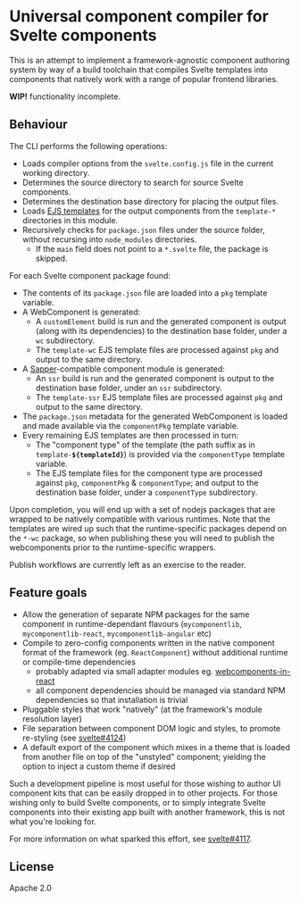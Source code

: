 # Universal component compiler for Svelte components

This is an attempt to implement a framework-agnostic component authoring system by way of a build toolchain that compiles Svelte templates into components that natively work with a range of popular frontend libraries.

**WIP!** functionality incomplete.

## Behaviour

The CLI performs the following operations:

- Loads compiler options from the `svelte.config.js` file in the current working directory.
- Determines the source directory to search for source Svelte components.
- Determines the destination base directory for placing the output files.
- Loads [EJS templates](https://www.npmjs.com/package/ejs) for the output components from the `template-*` directories in this module.
- Recursively checks for `package.json` files under the source folder, without recursing into `node_modules` directories.
	- If the `main` field does not point to a `*.svelte` file, the package is skipped.

For each Svelte component package found:

- The contents of its `package.json` file are loaded into a `pkg` template variable.
- A WebComponent is generated:
	- A `customElement` build is run and the generated component is output (along with its dependencies) to the destination base folder, under a `wc` subdirectory.
	- The `template-wc` EJS template files are processed against `pkg` and output to the same directory.
- A [Sapper](https://sapper.svelte.dev/)-compatible component module is generated:
	- An `ssr` build is run and the generated component is output to the destination base folder, under an `ssr` subdirectory.
	- The `template-ssr` EJS template files are processed against `pkg` and output to the same directory.
- The `package.json` metadata for the generated WebComponent is loaded and made available via the `componentPkg` template variable.
- Every remaining EJS templates are then processed in turn:
	- The "component type" of the template (the path suffix as in `template-`**`${templateId}`**) is provided via the `componentType` template variable.
	- The EJS template files for the component type are processed against `pkg`, `componentPkg` & `componentType`; and output to the destination base folder, under a `componentType` subdirectory.

Upon completion, you will end up with a set of nodejs packages that are wrapped to be natively compatible with various runtimes. Note that the templates are wired up such that the runtime-specific packages depend on the `*-wc` package, so when publishing these you will need to publish the webcomponents prior to the runtime-specific wrappers.

Publish workflows are currently left as an exercise to the reader.

## Feature goals

- Allow the generation of separate NPM packages for the same component in runtime-dependant flavours (`mycomponentlib`, `mycomponentlib-react`, `mycomponentlib-angular` etc)
- Compile to zero-config components written in the native component format of the framework (eg. `ReactComponent`) without additional runtime or compile-time dependencies
    - probably adapted via small adapter modules eg. [webcomponents-in-react](https://www.npmjs.com/package/webcomponents-in-react)
    - all component dependencies should be managed via standard NPM dependencies so that installation is trivial
- Pluggable styles that work "natively" (at the framework's module resolution layer)
- File separation between component DOM logic and styles, to promote re-styling (see [svelte#4124](https://github.com/sveltejs/svelte/issues/4124))
- A default export of the component which mixes in a theme that is loaded from another file on top of the "unstyled" component; yielding the option to inject a custom theme if desired

Such a development pipeline is most useful for those wishing to author UI component kits that can be easily dropped in to other projects. For those wishing only to build Svelte components, or to simply integrate Svelte components into their existing app built with another framework, this is not what you're looking for.

For more information on what sparked this effort, see [svelte#4117](https://github.com/sveltejs/svelte/issues/4117).

## License

Apache 2.0
